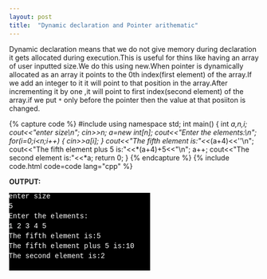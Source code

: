 ```yaml
---
layout: post
title:  "Dynamic declaration and Pointer arithematic"
---
```


Dynamic declaration means that we do not give memory during declaration it gets allocated during execution.This is useful for thins like having an array of user inputted size.We do this using new.When pointer is dynamically allocated as an array it points to the 0th index(first element) of the array.If we add an integer to it it will point to that position in the array.After incrementing it by one ,it will point to first index(second element) of the array.if we put `*` only before the pointer then the value at that posiiton is changed.

{% capture code %}
#include<iostream>
using namespace std;
int main()
{
    int *a,n,i;
    cout<<"enter size\n";
    cin>>n;
    a=new int[n];
    cout<<"Enter the elements:\n";
    for(i=0;i<n;i++)
    {
        cin>>a[i];
    }
    cout<<"The fifth element is:"<<*(a+4)<<''\n";
    cout<<"The fifth element plus 5 is:"<<*(a+4)+5<<"\n";
    a++;
    cout<<"The second element is:"<<*a;
    return 0;
}
{% endcapture %}
{% include code.html code=code lang="cpp" %}

**OUTPUT:**

![output](/assets/Dynamic-declaration-and-Pointer-arithematic.png)
